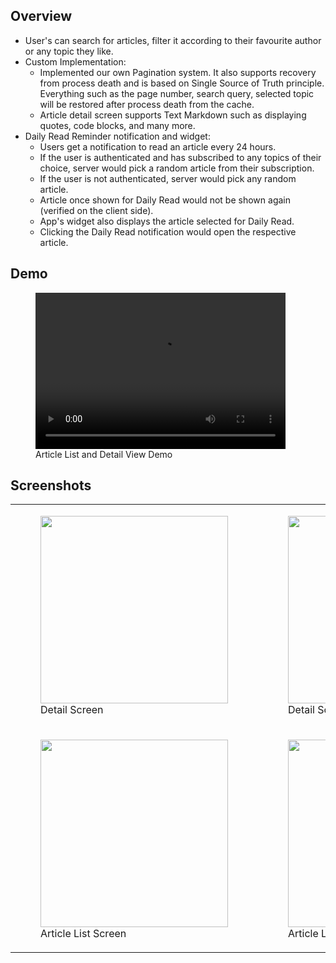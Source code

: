 ## Overview

- User's can search for articles, filter it according to their favourite author or any topic they like.
- Custom Implementation:
    - Implemented our own Pagination system. It also supports recovery from process death and is based on Single Source of Truth principle. Everything such as the page number, search query, selected topic will be restored after process death from the cache.
    - Article detail screen supports Text Markdown such as displaying quotes, code blocks, and many more.
- Daily Read Reminder notification and widget:
    - Users get a notification to read an article every 24 hours.
    - If the user is authenticated and has subscribed to any topics of their choice, server would pick a random article from their subscription.
    - If the user is not authenticated, server would pick any random article.
    - Article once shown for Daily Read would not be shown again (verified on the client side).
    - App's widget also displays the article selected for Daily Read.
    - Clicking the Daily Read notification would open the respective article.

## Demo

<figure>
    <video width="400" height="250" controls loop>
        <source src="demo.mp4" type="video/mp4">
            Something went wrong
    </video>
    <figcaption>Article List and Detail View Demo</figcaption>
</figure>

## Screenshots

<table>
    <tr>
        <td>
            <figure>
                <a href="#1">
                    <img src="detail_screen_light.png" width=300>
                </a>
                <figcaption>Detail Screen</figcaption>
            </figure>
        </td>
        <td>
            <figure>
                <a href="#2">
                     <img src="detail_screen_dark.png" width=300>
                </a>
            <figcaption>Detail Screen (Dark)</figcaption>
            </figure>
        </td>
    </tr>
        <tr>
        <td>
            <figure>
                <a href="#3">
                    <img src="article_list.png" width=300>
                </a>
                <figcaption>Article List Screen</figcaption>
            </figure>
        </td>
        <td>
            <figure>
                <a href="#4">
                     <img src="article_list_dark.png" width=300>
                </a>
                <figcaption>Article List Screen (Dark)</figcaption>
            </figure>
        </td>
    </tr>
</table>
